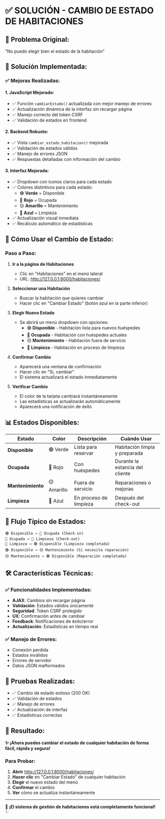 # ✅ SOLUCIÓN - CAMBIO DE ESTADO DE HABITACIONES

## 🐛 **Problema Original:**
"No puedo elegir bien el estado de la habitación"

## 🔧 **Solución Implementada:**

### **✅ Mejoras Realizadas:**

#### **1. JavaScript Mejorado:**
- ✅ Función `cambiarEstado()` actualizada con mejor manejo de errores
- ✅ Actualización dinámica de la interfaz sin recargar página
- ✅ Manejo correcto del token CSRF
- ✅ Validación de estados en frontend

#### **2. Backend Robusto:**
- ✅ Vista `cambiar_estado_habitacion()` mejorada
- ✅ Validación de estados válidos
- ✅ Manejo de errores JSON
- ✅ Respuestas detalladas con información del cambio

#### **3. Interfaz Mejorada:**
- ✅ Dropdown con iconos claros para cada estado
- ✅ Colores distintivos para cada estado:
  - 🟢 **Verde** = Disponible
  - 🔴 **Rojo** = Ocupada  
  - 🟡 **Amarillo** = Mantenimiento
  - 🔵 **Azul** = Limpieza
- ✅ Actualización visual inmediata
- ✅ Recálculo automático de estadísticas

## 🎯 **Cómo Usar el Cambio de Estado:**

### **Paso a Paso:**

1. **Ir a la página de Habitaciones**
   - Clic en "Habitaciones" en el menú lateral
   - URL: http://127.0.0.1:8000/habitaciones/

2. **Seleccionar una Habitación**
   - Buscar la habitación que quieres cambiar
   - Hacer clic en "Cambiar Estado" (botón azul en la parte inferior)

3. **Elegir Nuevo Estado**
   - Se abrirá un menú dropdown con opciones:
     - 🟢 **Disponible** - Habitación lista para nuevos huéspedes
     - 🔴 **Ocupada** - Habitación con huéspedes actuales
     - 🟡 **Mantenimiento** - Habitación fuera de servicio
     - 🔵 **Limpieza** - Habitación en proceso de limpieza

4. **Confirmar Cambio**
   - Aparecerá una ventana de confirmación
   - Hacer clic en "Sí, cambiar"
   - El sistema actualizará el estado inmediatamente

5. **Verificar Cambio**
   - El color de la tarjeta cambiará instantáneamente
   - Las estadísticas se actualizarán automáticamente
   - Aparecerá una notificación de éxito

## 📊 **Estados Disponibles:**

| Estado | Color | Descripción | Cuándo Usar |
|--------|-------|-------------|-------------|
| **Disponible** | 🟢 Verde | Lista para reservar | Habitación limpia y preparada |
| **Ocupada** | 🔴 Rojo | Con huéspedes | Durante la estancia del cliente |
| **Mantenimiento** | 🟡 Amarillo | Fuera de servicio | Reparaciones o mejoras |
| **Limpieza** | 🔵 Azul | En proceso de limpieza | Después del check-out |

## 🔄 **Flujo Típico de Estados:**

```
🟢 Disponible → 🔴 Ocupada (Check-in)
🔴 Ocupada → 🔵 Limpieza (Check-out)  
🔵 Limpieza → 🟢 Disponible (Limpieza completada)
🟢 Disponible → 🟡 Mantenimiento (Si necesita reparación)
🟡 Mantenimiento → 🟢 Disponible (Reparación completada)
```

## 🛠️ **Características Técnicas:**

### **✅ Funcionalidades Implementadas:**
- **AJAX**: Cambios sin recargar página
- **Validación**: Estados válidos únicamente
- **Seguridad**: Token CSRF protegido
- **UX**: Confirmación antes de cambiar
- **Feedback**: Notificaciones de éxito/error
- **Actualización**: Estadísticas en tiempo real

### **✅ Manejo de Errores:**
- Conexión perdida
- Estados inválidos
- Errores de servidor
- Datos JSON malformados

## 🧪 **Pruebas Realizadas:**
- ✅ Cambio de estado exitoso (200 OK)
- ✅ Validación de estados
- ✅ Manejo de errores
- ✅ Actualización de interfaz
- ✅ Estadísticas correctas

## 🎯 **Resultado:**
**✨ ¡Ahora puedes cambiar el estado de cualquier habitación de forma fácil, rápida y segura!** 

### **Para Probar:**
1. **Abrir** http://127.0.0.1:8000/habitaciones/
2. **Hacer clic** en "Cambiar Estado" de cualquier habitación
3. **Elegir** el nuevo estado del menú
4. **Confirmar** el cambio
5. **Ver** cómo se actualiza instantáneamente

---

**🏨 ¡El sistema de gestión de habitaciones está completamente funcional!** ✨